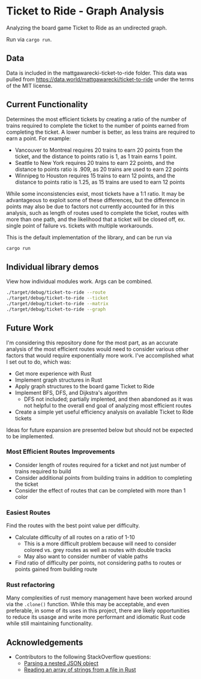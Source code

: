 # Ticket to Ride - Graph Analysis

Analyzing the board game Ticket to Ride as an undirected graph.

Run via `cargo run`.

## Data

Data is included in the mattgawarecki-ticket-to-ride folder. This data was pulled 
from https://data.world/mattgawarecki/ticket-to-ride under the terms of the MIT 
license.

## Current Functionality

Determines the most efficient tickets by creating a ratio of the number of trains required to complete the ticket to the number of points earned from completing the ticket. A lower number is better, as less trains are required to earn a point. For example:

* Vancouver to Montreal requires 20 trains to earn 20 points from the ticket, and the distance to points ratio is 1, as 1 train earns 1 point.
* Seattle to New York requires 20 trains to earn 22 points, and the distance to points ratio is .909, as 20 trains are used to earn 22 points
* Winnipeg to Houston requires 15 trains to earn 12 points, and the distance to points ratio is 1.25, as 15 trains are used to earn 12 points

While some inconsistencies exist, most tickets have a 1:1 ratio. It may be advantageous to exploit some of these differences, but the difference in points may also be due to factors not currently accounted for in this analysis, such as length of routes used to complete the ticket, routes with more than one path, and the likelihood that a ticket will be closed off, ex. single point of failure vs. tickets with multiple workarounds.

This is the default implementation of the library, and can be run via

```sh
cargo run
```

## Individual library demos

View how individual modules work. Args can be combined.

```sh
./target/debug/ticket-to-ride --route
./target/debug/ticket-to-ride --ticket
./target/debug/ticket-to-ride --matrix
./target/debug/ticket-to-ride --graph
```

## Future Work

I'm considering this repository done for the most part, as an accurate analysis of the most efficient routes would need to consider various other factors that would require exponentially more work. I've accomplished what I set out to do, which was:
* Get more experience with Rust
* Implement graph structures in Rust
* Apply graph structures to the board game Ticket to Ride
* Implement BFS, DFS, and Dijkstra's algorithm
  * DFS not included; partially implented, and then abandoned as it was not helpful to the overall end goal of analyzing most efficient routes
* Create a simple yet useful efficiency analysis on available Ticket to Ride tickets


 Ideas for future expansion are presented below but should not be expected to be implemented.

### Most Efficient Routes Improvements

* Consider length of routes required for a ticket and not just number of trains required to build
* Consider additional points from building trains in addition to completing the ticket
* Consider the effect of routes that can be completed with more than 1 color

### Easiest Routes

Find the routes with the best point value per difficulty.

* Calculate difficulty of all routes on a ratio of 1-10
  * This is a more difficult problem because will need to consider colored vs. 
    grey routes as well as routes with double tracks
  * May also want to consider number of viable paths
* Find ratio of difficulty per points, not considering paths to routes or 
points gained from building route

### Rust refactoring

Many complexities of rust memory management have been worked around via the `.clone()` function. While this may be acceptable, and even preferable, in some of its uses in this project, there are likely opportunities to reduce its usasge and write more performant and idiomatic Rust code while still maintaining functionality.

## Acknowledgements

* Contributors to the following StackOverflow questions:
  * [Parsing a nested JSON object](https://stackoverflow.com/questions/72289549/parsing-a-nested-json-in-rust-with-serde-json)
  * [Reading an array of strings from a file in Rust](https://stackoverflow.com/questions/72416538/reading-an-array-of-strings-from-a-file-in-rust/72416571#72416571)
